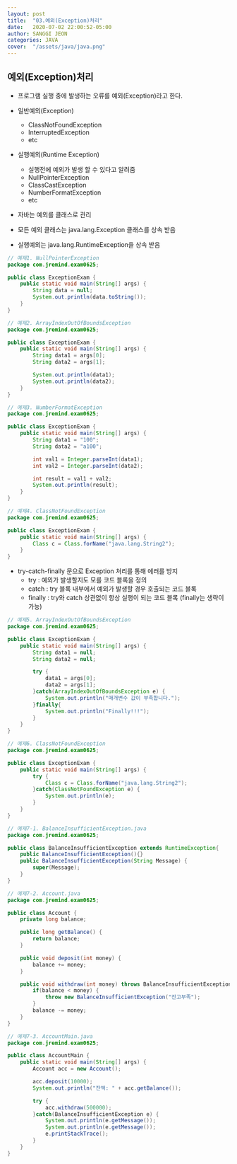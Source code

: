 ```yaml
---
layout: post
title:  "03.예외(Exception)처리"
date:   2020-07-02 22:00:52-05:00
author: SANGGI JEON
categories: JAVA
cover:  "/assets/java/java.png"
---
```


## 예외(Exception)처리

- 프로그램 실행 중에 발생하는 오류를 예외(Exception)라고 한다.

- 일반예외(Exception)
  - ClassNotFoundException
  - InterruptedException
  - etc
- 실행예외(Runtime Exception)
  - 실행전에 예외가 발생 할 수 있다고 알려줌
  - NullPointerException
  - ClassCastException
  - NumberFormatException
  - etc
- 자바는 예외를 클래스로 관리
- 모든 예외 클래스는 java.lang.Exception 클래스를 상속 받음
- 실행예외는 java.lang.RuntimeException을 상속 받음

```java
// 예제1. NullPointerException
package com.jremind.exam0625;

public class ExceptionExam {
	public static void main(String[] args) {
		String data = null;
		System.out.println(data.toString());
	}
}
```

```java
// 예제2. ArrayIndexOutOfBoundsException
package com.jremind.exam0625;

public class ExceptionExam {
	public static void main(String[] args) {
		String data1 = args[0];
		String data2 = args[1];

		System.out.println(data1);
		System.out.println(data2);
	}
}
```

```java
// 예제3. NumberFormatException
package com.jremind.exam0625;

public class ExceptionExam {
	public static void main(String[] args) {
		String data1 = "100";
		String data2 = "a100";

		int val1 = Integer.parseInt(data1);
		int val2 = Integer.parseInt(data2);

		int result = val1 + val2;
		System.out.println(result);
	}
}
```

```java
// 예제4. ClassNotFoundException
package com.jremind.exam0625;

public class ExceptionExam {
	public static void main(String[] args) {
		Class c = Class.forName("java.lang.String2");
	}
}
```



- try-catch-finally 문으로 Exception 처리를 통해 에러를 방지
  - try : 예외가 발생할지도 모를 코드 블록을 정의
  - catch : try 블록 내부에서 예외가 발생할 경우 호출되는 코드 블록
  - finally : try와 catch 상관없이 항상 실행이 되는 코드 블록 (finally는 생략이 가능)

```java
// 예제5. ArrayIndexOutOfBoundsException
package com.jremind.exam0625;

public class ExceptionExam {
	public static void main(String[] args) {
		String data1 = null;
		String data2 = null;

		try {
			data1 = args[0];
			data2 = args[1];
		}catch(ArrayIndexOutOfBoundsException e) {
			System.out.println("매개변수 값이 부족합니다.");
		}finally{
			System.out.println("Finally!!!");
        }
	}
}
```

```java
// 예제6. ClassNotFoundException
package com.jremind.exam0625;

public class ExceptionExam {
	public static void main(String[] args) {
		try {
			Class c = Class.forName("java.lang.String2");
		}catch(ClassNotFoundException e) {
			System.out.println(e);
		}
	}
}
```

```java
// 예제7-1. BalanceInsufficientException.java
package com.jremind.exam0625;

public class BalanceInsufficientException extends RuntimeException{
	public BalanceInsufficientException(){}
	public BalanceInsufficientException(String Message) {
		super(Message);
	}
}
```

```java
// 예제7-2. Account.java
package com.jremind.exam0625;

public class Account {
	private long balance;

	public long getBalance() {
		return balance;
	}

	public void deposit(int money) {
		balance += money;
	}

	public void withdraw(int money) throws BalanceInsufficientException{
		if(balance < money) {
			throw new BalanceInsufficientException("잔고부족");
		}
		balance -= money;
	}
}
```

```java
// 예제7-3. AccountMain.java
package com.jremind.exam0625;

public class AccountMain {
	public static void main(String[] args) {
		Account acc = new Account();

		acc.deposit(10000);
		System.out.println("잔액: " + acc.getBalance());

		try {
			acc.withdraw(500000);
		}catch(BalanceInsufficientException e) {
			System.out.println(e.getMessage());
			System.out.println(e.getMessage());
			e.printStackTrace();
		}
	}
}
```
